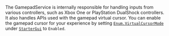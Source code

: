 The GamepadService is internally responsible for handling inputs from various
controllers, such as Xbox One or PlayStation DualShock controllers. It also
handles APIs used with the gamepad virtual cursor. You can enable the gamepad
cursor for your experience by setting [`Enum.VirtualCursorMode`](https://create.roblox.com/docs/reference/engine/enums/VirtualCursorMode) under
[`StarterGui`](https://create.roblox.com/docs/reference/engine/classes/StarterGui) to `Enabled`.
